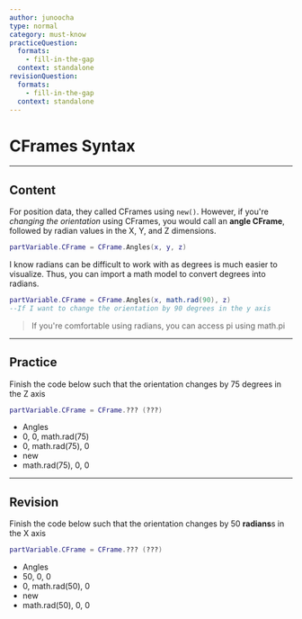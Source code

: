 ```yaml
---
author: junoocha
type: normal
category: must-know
practiceQuestion:
  formats:
    - fill-in-the-gap
  context: standalone
revisionQuestion:
  formats:
    - fill-in-the-gap
  context: standalone
---
```


# CFrames Syntax

---

## Content

For position data, they called CFrames using `new()`. However, if you're *changing the orientation* using CFrames, you would call an **angle CFrame**, followed by radian values in the X, Y, and Z dimensions.

```lua
partVariable.CFrame = CFrame.Angles(x, y, z)
```
I know radians can be difficult to work with as degrees is much easier to visualize. Thus, you can import a math model to convert degrees into radians.

```lua
partVariable.CFrame = CFrame.Angles(x, math.rad(90), z)
--If I want to change the orientation by 90 degrees in the y axis
```
> If you're comfortable using radians, you can access pi using math.pi

---

## Practice

Finish the code below such that the orientation changes by 75 degrees in the Z axis
```lua
partVariable.CFrame = CFrame.??? (???)
```
- Angles
- 0, 0, math.rad(75)
- 0, math.rad(75), 0
- new
- math.rad(75), 0, 0

---

## Revision

Finish the code below such that the orientation changes by 50 **radians**s in the X axis
```lua
partVariable.CFrame = CFrame.??? (???)
```
- Angles
- 50, 0, 0
- 0, math.rad(50), 0
- new
- math.rad(50), 0, 0